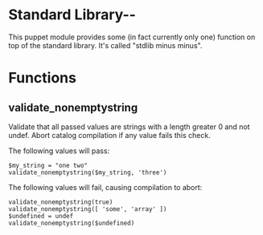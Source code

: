 # Standard Library-- #

This puppet module provides some (in fact currently only one) function on top
of the standard library. It's called "stdlib minus minus".

# Functions #

validate_nonemptystring
-----------------------
Validate that all passed values are strings with a length greater 0 and not undef. Abort catalog
compilation if any value fails this check.

The following values will pass:

    $my_string = "one two"
    validate_nonemptystring($my_string, 'three')

The following values will fail, causing compilation to abort:

    validate_nonemptystring(true)
    validate_nonemptystring([ 'some', 'array' ])
    $undefined = undef
    validate_nonemptystring($undefined)

